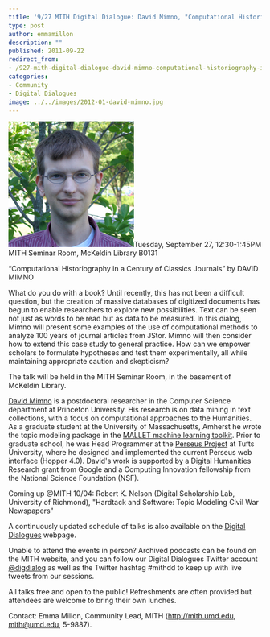 ```yaml
---
title: '9/27 MITH Digital Dialogue: David Mimno, "Computational Historiography in a Century of Classics Journals"'
type: post
author: emmamillon
description: ""
published: 2011-09-22
redirect_from: 
- /927-mith-digital-dialogue-david-mimno-computational-historiography-in-a-century-of-classics-journals/
categories:
- Community
- Digital Dialogues
image: ../../images/2012-01-david-mimno.jpg
---
```

![David Minmo](../../images/2012-01-david-mimno.jpg)Tuesday, September 27, 12:30-1:45PM MITH Seminar Room, McKeldin Library B0131

“Computational Historiography in a Century of Classics Journals” by DAVID MIMNO

What do you do with a book? Until recently, this has not been a difficult question, but the creation of massive databases of digitized documents has begun to enable researchers to explore new possibilities. Text can be seen not just as words to be read but as data to be measured. In this dialog, Mimno will present some examples of the use of computational methods to analyze 100 years of journal articles from JStor. Mimno will then consider how to extend this case study to general practice. How can we empower scholars to formulate hypotheses and test them experimentally, all while maintaining appropriate caution and skepticism?

The talk will be held in the MITH Seminar Room, in the basement of McKeldin Library.

[David Mimno](http://www.cs.umass.edu/~mimno/) is a postdoctoral researcher in the Computer Science department at Princeton University. His research is on data mining in text collections, with a focus on computational approaches to the Humanities. As a graduate student at the University of Massachusetts, Amherst he wrote the topic modeling package in the [MALLET machine learning toolkit](http://mallet.cs.umass.edu/). Prior to graduate school, he was Head Programmer at the [Perseus Project](http://www.perseus.tufts.edu/hopper/) at Tufts University, where he designed and implemented the current Perseus web interface (Hopper 4.0). David's work is supported by a Digital Humanities Research grant from Google and a Computing Innovation fellowship from the National Science Foundation (NSF).

Coming up @MITH 10/04: Robert K. Nelson (Digital Scholarship Lab, University of Richmond), "Hardtack and Software: Topic Modeling Civil War Newspapers"

A continuously updated schedule of talks is also available on the [Digital Dialogues](http://mith.umd.edu/podcast/) webpage.

Unable to attend the events in person? Archived podcasts can be found on the MITH website, and you can follow our Digital Dialogues Twitter account [@digdialog](http://twitter.com/#!/digdialog) as well as the Twitter hashtag #mithdd to keep up with live tweets from our sessions.

All talks free and open to the public! Refreshments are often provided but attendees are welcome to bring their own lunches.

Contact: Emma Millon, Community Lead, MITH (http://mith.umd.edu, mith@umd.edu, 5-9887).
